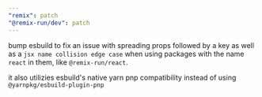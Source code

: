 ```yaml
---
"remix": patch
"@remix-run/dev": patch
---
```


bump esbuild to fix an issue with spreading props followed by a key as well as a `jsx name collision edge case` when using packages with the name `react` in them, like `@remix-run/react`.

it also utilizies esbuild's native yarn pnp compatibility instead of using `@yarnpkg/esbuild-plugin-pnp`
